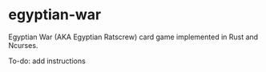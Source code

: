# egyptian-war
Egyptian War (AKA Egyptian Ratscrew) card game implemented in Rust and Ncurses. 


To-do: add instructions

